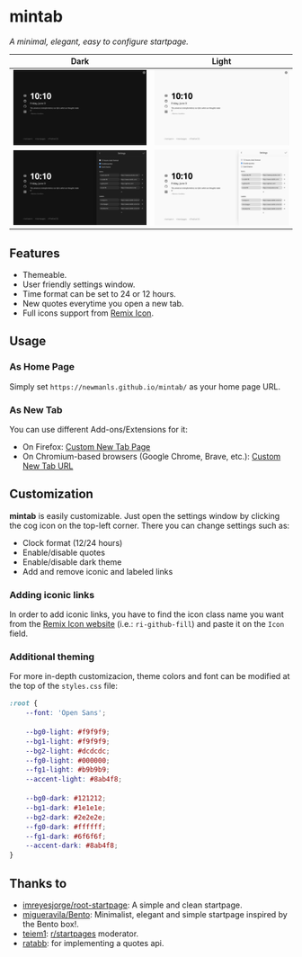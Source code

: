 # mintab

_A minimal, elegant, easy to configure startpage._

| Dark | Light |
| ---  | ---   |
| ![Main page (dark)](img/main_dark.png) | ![Main page (light)](img/main_light.png) |
| ![Settings window (dark)](img/settings_dark.png) | ![settings window (light)](img/settings_light.png) |

## Features

- Themeable.
- User friendly settings window.
- Time format can be set to 24 or 12 hours.
- New quotes everytime you open a new tab.
- Full icons support from [Remix Icon](https://remixicon.com/).

## Usage

### As Home Page

Simply set `https://newmanls.github.io/mintab/` as your home page URL.

### As New Tab

You can use different Add-ons/Extensions for it:

- On Firefox: [Custom New Tab Page](https://addons.mozilla.org/en-US/firefox/addon/custom-new-tab-page/?src=search)
- On Chromium-based browsers (Google Chrome, Brave, etc.): [Custom New Tab URL](https://chrome.google.com/webstore/detail/custom-new-tab-url/mmjbdbjnoablegbkcklggeknkfcjkjia)


## Customization

**mintab** is easily customizable. Just open the settings window by clicking the cog icon on the top-left corner. There you can change settings such as:

- Clock format (12/24 hours)
- Enable/disable quotes
- Enable/disable dark theme
- Add and remove iconic and labeled links

### Adding iconic links

In order to add iconic links, you have to find the icon class name you want from the [Remix Icon website](https://remixicon.com/) (i.e.: `ri-github-fill`) and paste it on the `Icon` field.

### Additional theming

For more in-depth customizacion, theme colors and font can be modified at the top of the `styles.css` file:

```css
:root {
    --font: 'Open Sans';

    --bg0-light: #f9f9f9;
    --bg1-light: #f9f9f9;
    --bg2-light: #dcdcdc;
    --fg0-light: #000000;
    --fg1-light: #b9b9b9;
    --accent-light: #8ab4f8;

    --bg0-dark: #121212;
    --bg1-dark: #1e1e1e;
    --bg2-dark: #2e2e2e;
    --fg0-dark: #ffffff;
    --fg1-dark: #6f6f6f;
    --accent-dark: #8ab4f8;
}
```

## Thanks to

- [imreyesjorge/root-startpage](https://github.com/imreyesjorge/root-startpage): A simple and clean startpage.
- [migueravila/Bento](https://github.com/migueravila/Bento): Minimalist, elegant and simple startpage inspired by the Bento box!.
- [teiem1](https://www.reddit.com/user/Teiem1/): [r/startpages](https://www.reddit.com/r/startpages/) moderator.
- [ratabb](https://github.com/ratabb): for implementing a quotes api.
